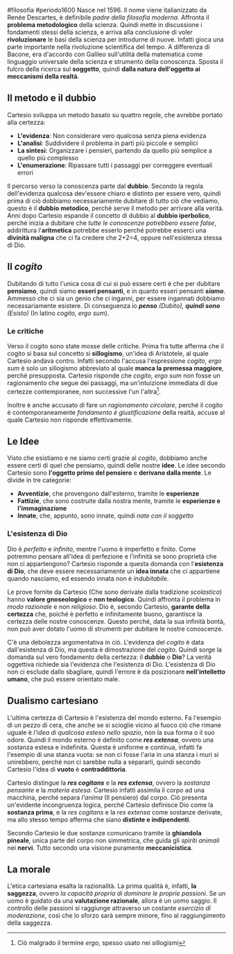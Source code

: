 #filosofia #periodo1600 
Nasce nel 1596. Il nome viene italianizzato da Renée Descartes, è definibile *padre della filosofia moderna*. Affronta il **problema metodologico** della scienza. 
Quindi mette in discussione i fondamenti stessi della scienza, e arriva alla conclusione di voler **rivoluzionare** le basi della scienza per introdurne di nuove. Infatti gioca una parte importante nella rivoluzione scientifica del tempo. 
A differenza di Bacone, era d'accordo con Galileo sull'utilità della matematica come linguaggio universale della scienza e strumento della conoscenza. 
Sposta il fulcro della ricerca sul **soggetto**, quindi **dalla natura dell'oggetto ai meccanismi della realtà**.

## Il metodo e il dubbio
Cartesio sviluppa un metodo basato su quattro regole, che avrebbe portato alla certezza:
- **L'evidenza**: Non considerare vero qualcosa senza piena evidenza
- **L'analisi**: Suddividere il problema in parti più piccole e semplici
- **La sintesi**: Organizzare i pensieri, partendo da quello più semplice a quello più complesso
- **L'enumerazione**: Ripassare tutti i passaggi per correggere eventuali errori

Il percorso verso la conoscenza parte dal **dubbio**. Secondo la regola dell'evidenza qualcosa dev'essere chiaro e distinto per essere vero, quindi prima di ciò dobbiamo necessariamente dubitare di tutto ciò che vediamo, questo è il **dubbio metodico**, perché serve il metodo per arrivare alla verità. Anni dopo Cartesio espande il concetto di dubbio al **dubbio iperbolico**, perché inizia a dubitare che *tutte le conoscenze potrebbero essere false*, addirittura l'**aritmetica** potrebbe esserlo perché potrebbe esserci una **divinità maligna** che ci fa credere che 2+2=4, oppure nell'esistenza stessa di Dio.

## Il *cogito*
Dubitando di tutto l'unica cosa di cui si può essere certi è che per dubitare **pensiamo**, quindi siamo **esseri pensanti**, e in quanto esseri pensanti ***siamo***. Ammesso che ci sia un genio che ci inganni, per essere ingannati dobbiamo necessariamente esistere. Di conseguenza io ***penso** (Dubito), **quindi sono** (Esisto)* (In latino *cogito, ergo sum*).

### Le critiche
Verso il cogito sono state mosse delle critiche. Prima fra tutte afferma che il cogito si basa sul concetto si **sillogismo**, un'idea di Aristotele, al quale Cartesio andava contro. Infatti secondo l'accusa l'espressione *cogito, ergo sum* è solo un sillogismo abbreviato al quale **manca la premessa maggiore**, perché presupposta.
Cartesio risponde che *cogito, ergo sum* non fosse un ragionamento che segue dei passaggi, ma un'intuizione immediata di due certezze contemporanee, non successive l'un l'altra[^1].

Inoltre è anche accusato di fare un *ragionamento circolare*, perché il cogito è contemporaneamente *fondamento è giustificazione* della realtà, accuse al quale Cartesio non risponde effettivamente.

## Le Idee
Visto che esistiamo e ne siamo certi grazie al *cogito*, dobbiamo anche essere certi di quel che pensiamo, quindi delle nostre **idee**.
Le idee secondo Cartesio sono **l'oggetto primo del pensiero** e **derivano dalla mente**. Le divide in tre categorie:
- **Avventizie**, che provengono dall'esterno, tramite le **esperienze**
- **Fattizie**, che sono costruite dalla nostra mente, tramite le **esperienze e l'immaginazione**
- **Innate**, che, appunto, sono innate, quindi *nate con il soggetto*

### L'esistenza di Dio
Dio è *perfetto* e *infinito*, mentre l'uomo è imperfetto e finito. Come potremmo pensare all'idea di perfezione e l'infinità se sono proprietà che non ci appartengono? Cartesio risponde a questa domanda con l'**esistenza di Dio**, che deve essere necessariamente un **idea innata** che ci appartiene quando nasciamo, ed essendo innata non è *indubitabile*.

Le prove fornite da Cartesio (Che sono derivate dalla tradizione *scolastica*) hanno **valore gnoseologico** e **non teologico**. Quindi affronta il problema in *modo razionale* e non *religioso*.
Dio è, secondo Cartesio, **garante della certezza** che, poiché è perfetto e infinitamente buono, garantisce la certezza delle nostre conoscenze. Questo perché, data la sua infinità bontà, non può aver dotato l'uomo di strumenti per dubitare le nostre conoscenze.

C'è una debolezza argomentativa in ciò. L'evidenza del *cogito* è data dall'esistenza di Dio, ma questa è dimostrazione del *cogito*. Quindi sorge la domanda sul vero fondamento della certezza: il **dubbio** o **Dio**? 
La verità oggettiva richiede sia l'evidenza che l'esistenza di Dio. L'esistenza di Dio non ci esclude dallo sbagliare, quindi l'errore è da posizionare **nell'intelletto umano**, che può essere orientato male.

## Dualismo cartesiano
L'ultima certezza di Cartesio è l'esistenza del mondo esterno. Fa l'esempio di un pezzo di cera, che anche se si scioglie vicino al fuoco ciò che rimane uguale è *l'idea di qualcosa esteso nello spazio*, non la sua forma o il suo odore. Quindi il mondo esterno è definito come ***res extensa***, ovvero una sostanza estesa e indefinita. Questa è uniforme e continua, infatti fa l'esempio di una stanza vuota: se non ci fosse l'aria in una stanza i muri si unirebbero, perché non ci sarebbe nulla a separarli, quindi secondo Cartesio l'idea di **vuoto** è **contraddittoria**.

Cartesio distingue la ***res cogitans*** e la ***res extensa***, ovvero la *sostanza pensante* e la *materia estesa*. Cartesio infatti assimila il corpo ad una macchina, perché separa *l'anima* (Il pensiero) dal corpo.
Ciò presenta un'evidente incongruenza logica, perché Cartesio definisce Dio come la **sostanza prima**, e la *res cogitans* e la *res extensa* come sostanze derivate, ma allo stesso tempo afferma che siano **distinte e indipendenti**.

Secondo Cartesio le due sostanze comunicano tramite la **ghiandola pineale**, unica parte del corpo non simmetrica, che guida gli *spiriti animali* nei **nervi**. Tutto secondo una visione puramente **meccanicistica**.

## La morale
L'etica cartesiana esalta la razionalità. La prima qualità è, infatti, **la saggezza**, ovvero *la capacità propria di dominare le proprie passioni*. Se un uomo è guidato da una **valutazione razionale**, allora è un uomo saggio. Il controllo delle passioni si raggiunge attraverso un costante *esercizio di moderazione*, così che lo sforzo sarà sempre minore, fino al raggiungimento della saggezza.

[^1]: Ciò malgrado il termine *ergo*, spesso usato nei sillogismi